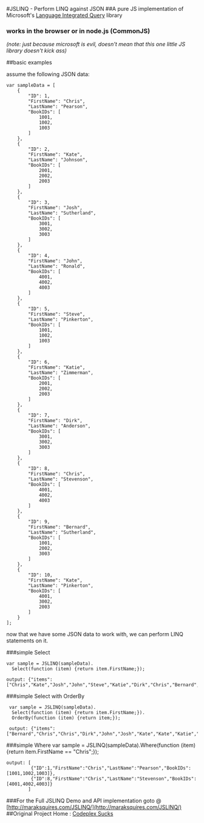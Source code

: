 #JSLINQ - Perform LINQ against JSON
##A pure JS implementation of Microsoft's [Language Integrated Query](http://en.wikipedia.org/wiki/Language_Integrated_Query) library
### works in the browser or in node.js (CommonJS)
<em>(note: just because microsoft is evil, doesn't mean that this one little JS library doesn't kick ass)</em>

##basic examples

assume the following JSON data:

    var sampleData = [
        {
            "ID": 1,
            "FirstName": "Chris",
            "LastName": "Pearson",
            "BookIDs": [
                1001,
                1002,
                1003
            ]
        },
        {
            "ID": 2,
            "FirstName": "Kate",
            "LastName": "Johnson",
            "BookIDs": [
                2001,
                2002,
                2003
            ]
        },
        {
            "ID": 3,
            "FirstName": "Josh",
            "LastName": "Sutherland",
            "BookIDs": [
                3001,
                3002,
                3003
            ]
        },
        {
            "ID": 4,
            "FirstName": "John",
            "LastName": "Ronald",
            "BookIDs": [
                4001,
                4002,
                4003
            ]
        },
        {
            "ID": 5,
            "FirstName": "Steve",
            "LastName": "Pinkerton",
            "BookIDs": [
                1001,
                1002,
                1003
            ]
        },
        {
            "ID": 6,
            "FirstName": "Katie",
            "LastName": "Zimmerman",
            "BookIDs": [
                2001,
                2002,
                2003
            ]
        },
        {
            "ID": 7,
            "FirstName": "Dirk",
            "LastName": "Anderson",
            "BookIDs": [
                3001,
                3002,
                3003
            ]
        },
        {
            "ID": 8,
            "FirstName": "Chris",
            "LastName": "Stevenson",
            "BookIDs": [
                4001,
                4002,
                4003
            ]
        },
        {
            "ID": 9,
            "FirstName": "Bernard",
            "LastName": "Sutherland",
            "BookIDs": [
                1001,
                2002,
                3003
            ]
        },
        {
            "ID": 10,
            "FirstName": "Kate",
            "LastName": "Pinkerton",
            "BookIDs": [
                4001,
                3002,
                2003
            ]
        }
    ];

now that we have some JSON data to work with, we can perform LINQ statements on it.

###simple Select

    var sample = JSLINQ(sampleData).
      Select(function (item) {return item.FirstName;});

    output: {"items":["Chris","Kate","Josh","John","Steve","Katie","Dirk","Chris","Bernard","Kate"]}

###simple Select with OrderBy

     var sample = JSLINQ(sampleData).
      Select(function (item) {return item.FirstName;}).
      OrderBy(function (item) {return item;});

     output: {"items":["Bernard","Chris","Chris","Dirk","John","Josh","Kate","Kate","Katie","Steve"]}

###simple Where 
	var sample = JSLINQ(sampleData).Where(function (item) {return item.FirstName == "Chris";});

	output: [
             {"ID":1,"FirstName":"Chris","LastName":"Pearson","BookIDs":[1001,1002,1003]},
             {"ID":8,"FirstName":"Chris","LastName":"Stevenson","BookIDs":[4001,4002,4003]}
            ]

###For the Full JSLINQ Demo and API implementation goto @ [http://maraksquires.com/JSLINQ/](http://maraksquires.com/JSLINQ/)
##Original Project Home : [Codeplex Sucks](http://jslinq.codeplex.com/)